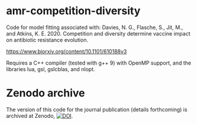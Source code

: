 # amr-competition-diversity

Code for model fitting associated with:
Davies, N. G., Flasche, S., Jit, M., and Atkins, K. E. 2020. Competition and diversity determine vaccine impact on antibiotic resistance evolution.

https://www.biorxiv.org/content/10.1101/610188v3

Requires a C++ compiler (tested with g++ 9) with OpenMP support, and the libraries lua, gsl, gslcblas, and nlopt.

# Zenodo archive

The version of this code for the journal publication (details forthcoming) is archived at Zenodo, [![DOI](https://zenodo.org/badge/243240371.svg)](https://zenodo.org/badge/latestdoi/243240371).
